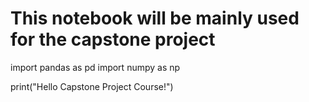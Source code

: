 # This notebook will be mainly used for the capstone project
import pandas as pd
import numpy as np

print("Hello Capstone Project Course!") 
